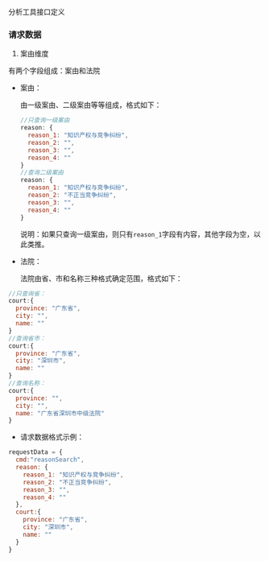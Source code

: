 分析工具接口定义

### 请求数据

1. 案由维度

有两个字段组成：案由和法院

* 案由：

  由一级案由、二级案由等等组成，格式如下：

  ```javascript
  //只查询一级案由
  reason: {
    reason_1: "知识产权与竞争纠纷",
    reason_2: "",
    reason_3: "",
    reason_4: ""
  }
  //查询二级案由
  reason: {
    reason_1: "知识产权与竞争纠纷",
    reason_2: "不正当竞争纠纷",
    reason_3: "",
    reason_4: ""
  }
  ```

  说明：如果只查询一级案由，则只有`reason_1`字段有内容，其他字段为空，以此类推。


- 法院：

  法院由省、市和名称三种格式确定范围，格式如下：

```javascript
//只查询省：
court:{
  province: "广东省",
  city: "",
  name: ""
}
//查询省市：
court:{
  province: "广东省",
  city: "深圳市",
  name: ""
}
//查询名称：
court:{
  province: "",
  city: "",
  name: "广东省深圳市中级法院"
}
```

- 请求数据格式示例：

```javascript
requestData = {
  cmd:"reasonSearch",
  reason: {
    reason_1: "知识产权与竞争纠纷",
    reason_2: "不正当竞争纠纷",
    reason_3: "",
    reason_4: ""
  },
  court:{
    province: "广东省",
    city: "深圳市",
    name: ""
  }
}
```

